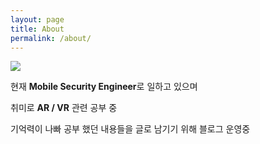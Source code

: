 ```yaml
---
layout: page
title: About
permalink: /about/
---
```


<img src='{{ "/assets/images/profile.jpeg" | absolute_url }}'>

현재 **Mobile Security Engineer**로 일하고 있으며

취미로 **AR / VR** 관련 공부 중

기억력이 나빠 공부 했던 내용들을 글로 남기기 위해 블로그 운영중

